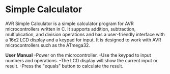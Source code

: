 # Simple Calculator

AVR Simple Calculator is a simple calculator program for AVR microcontrollers written in C. It supports addition, subtraction, multiplication, and division operations and has a user-friendly interface with a 16x2 LCD display and a keypad for input. It is designed to work with AVR microcontrollers such as the ATmega32.
 
**User Manual**
-Power on the microcontroller.
-Use the keypad to input numbers and operations.
-The LCD display will show the current input or result.
-Press the "equals" button to calculate the result.
